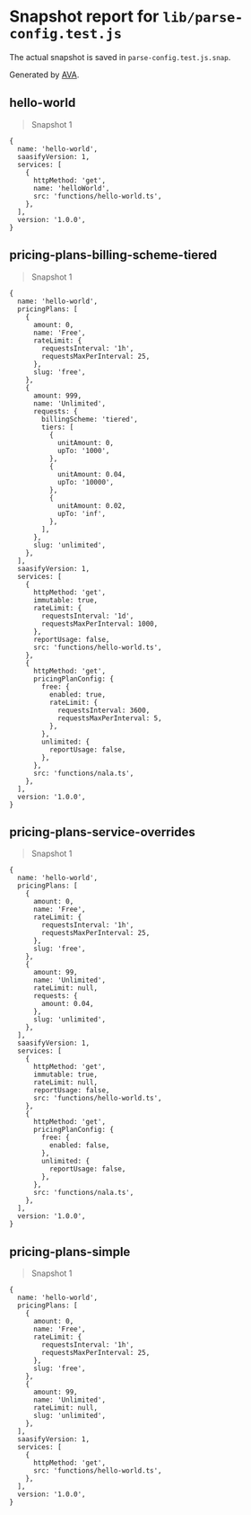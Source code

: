 # Snapshot report for `lib/parse-config.test.js`

The actual snapshot is saved in `parse-config.test.js.snap`.

Generated by [AVA](https://ava.li).

## hello-world

> Snapshot 1

    {
      name: 'hello-world',
      saasifyVersion: 1,
      services: [
        {
          httpMethod: 'get',
          name: 'helloWorld',
          src: 'functions/hello-world.ts',
        },
      ],
      version: '1.0.0',
    }

## pricing-plans-billing-scheme-tiered

> Snapshot 1

    {
      name: 'hello-world',
      pricingPlans: [
        {
          amount: 0,
          name: 'Free',
          rateLimit: {
            requestsInterval: '1h',
            requestsMaxPerInterval: 25,
          },
          slug: 'free',
        },
        {
          amount: 999,
          name: 'Unlimited',
          requests: {
            billingScheme: 'tiered',
            tiers: [
              {
                unitAmount: 0,
                upTo: '1000',
              },
              {
                unitAmount: 0.04,
                upTo: '10000',
              },
              {
                unitAmount: 0.02,
                upTo: 'inf',
              },
            ],
          },
          slug: 'unlimited',
        },
      ],
      saasifyVersion: 1,
      services: [
        {
          httpMethod: 'get',
          immutable: true,
          rateLimit: {
            requestsInterval: '1d',
            requestsMaxPerInterval: 1000,
          },
          reportUsage: false,
          src: 'functions/hello-world.ts',
        },
        {
          httpMethod: 'get',
          pricingPlanConfig: {
            free: {
              enabled: true,
              rateLimit: {
                requestsInterval: 3600,
                requestsMaxPerInterval: 5,
              },
            },
            unlimited: {
              reportUsage: false,
            },
          },
          src: 'functions/nala.ts',
        },
      ],
      version: '1.0.0',
    }

## pricing-plans-service-overrides

> Snapshot 1

    {
      name: 'hello-world',
      pricingPlans: [
        {
          amount: 0,
          name: 'Free',
          rateLimit: {
            requestsInterval: '1h',
            requestsMaxPerInterval: 25,
          },
          slug: 'free',
        },
        {
          amount: 99,
          name: 'Unlimited',
          rateLimit: null,
          requests: {
            amount: 0.04,
          },
          slug: 'unlimited',
        },
      ],
      saasifyVersion: 1,
      services: [
        {
          httpMethod: 'get',
          immutable: true,
          rateLimit: null,
          reportUsage: false,
          src: 'functions/hello-world.ts',
        },
        {
          httpMethod: 'get',
          pricingPlanConfig: {
            free: {
              enabled: false,
            },
            unlimited: {
              reportUsage: false,
            },
          },
          src: 'functions/nala.ts',
        },
      ],
      version: '1.0.0',
    }

## pricing-plans-simple

> Snapshot 1

    {
      name: 'hello-world',
      pricingPlans: [
        {
          amount: 0,
          name: 'Free',
          rateLimit: {
            requestsInterval: '1h',
            requestsMaxPerInterval: 25,
          },
          slug: 'free',
        },
        {
          amount: 99,
          name: 'Unlimited',
          rateLimit: null,
          slug: 'unlimited',
        },
      ],
      saasifyVersion: 1,
      services: [
        {
          httpMethod: 'get',
          src: 'functions/hello-world.ts',
        },
      ],
      version: '1.0.0',
    }
